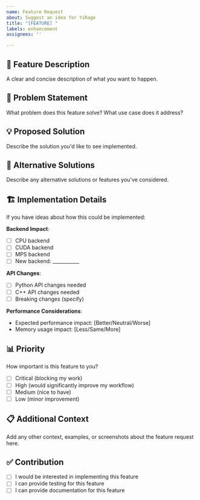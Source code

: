 ```yaml
---
name: Feature Request
about: Suggest an idea for YiRage
title: "[FEATURE] "
labels: enhancement
assignees: ''

---
```


## 🚀 Feature Description
A clear and concise description of what you want to happen.

## 🎯 Problem Statement
What problem does this feature solve? What use case does it address?

## 💡 Proposed Solution
Describe the solution you'd like to see implemented.

## 🔀 Alternative Solutions
Describe any alternative solutions or features you've considered.

## 🏗️ Implementation Details
If you have ideas about how this could be implemented:

**Backend Impact**:
- [ ] CPU backend
- [ ] CUDA backend  
- [ ] MPS backend
- [ ] New backend: ___________

**API Changes**:
- [ ] Python API changes needed
- [ ] C++ API changes needed
- [ ] Breaking changes (specify)

**Performance Considerations**:
- Expected performance impact: [Better/Neutral/Worse]
- Memory usage impact: [Less/Same/More]

## 📊 Priority
How important is this feature to you?
- [ ] Critical (blocking my work)
- [ ] High (would significantly improve my workflow)
- [ ] Medium (nice to have)
- [ ] Low (minor improvement)

## 📋 Additional Context
Add any other context, examples, or screenshots about the feature request here.

## ✅ Contribution
- [ ] I would be interested in implementing this feature
- [ ] I can provide testing for this feature
- [ ] I can provide documentation for this feature
